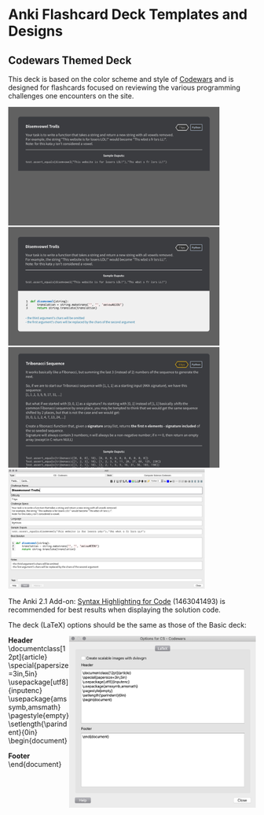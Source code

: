 # Anki Flashcard Deck Templates and Designs

## Codewars Themed Deck

This deck is based on the color scheme and style of [Codewars](https://www.codewars.com/) and is designed for flashcards focused on reviewing the various programming challenges one encounters on the site.

<img src="codewars_style/codewars_deck_sample1.png" width=430>  <img src="codewars_style/codewars_deck_sample2.png" width=430>
<img src="codewars_style/codewars_deck_sample4.png" width=430>  <img src="codewars_style/codewars_deck_sample3.png" width=400>

The Anki 2.1 Add-on: [Syntax Highlighting for Code](https://ankiweb.net/shared/info/1463041493) (1463041493) is recommended for best results when displaying the solution code.

The deck (LaTeX) options should be the same as those of the Basic deck:

<img align="right" src="codewars_style/codewars_deck_sample5.png" width=380>

**Header**  
\documentclass[12pt]{article}  
\special{papersize=3in,5in}  
\usepackage[utf8]{inputenc}  
\usepackage{amssymb,amsmath}  
\pagestyle{empty}  
\setlength{\parindent}{0in}  
\begin{document}  

**Footer**  
\end{document}
